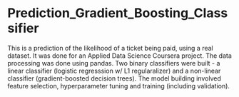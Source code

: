# Prediction_Gradient_Boosting_Classsifier
This is a prediction of the likelihood of a ticket being paid, using a real dataset. It was done for an Applied Data Science Coursera project.
The data processing was done using pandas. Two binary classifiers were built - a linear classifier (logistic regresssion w/ L1 regularalizer) and a non-linear classifier (gradient-boosted decision trees). The model building involved feature selection, hyperparameter tuning and training (including validation).
